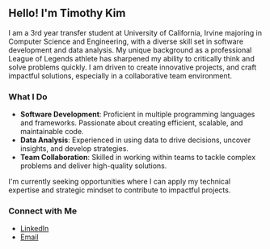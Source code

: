 
## Hello! I'm Timothy Kim

I am a 3rd year transfer student at University of California, Irvine majoring in Computer Science and Engineering, with a diverse skill set in software development and data analysis. My unique background as a professional League of Legends athlete has sharpened my ability to critically think and solve problems quickly. I am driven to create innovative projects, and craft impactful solutions, especially in a collaborative team environment.

### What I Do
- **Software Development**: Proficient in multiple programming languages and frameworks. Passionate about creating efficient, scalable, and maintainable code.
- **Data Analysis**: Experienced in using data to drive decisions, uncover insights, and develop strategies.
- **Team Collaboration**: Skilled in working within teams to tackle complex problems and deliver high-quality solutions.

I'm currently seeking opportunities where I can apply my technical expertise and strategic mindset to contribute to impactful projects.

### Connect with Me
- [LinkedIn](https://www.linkedin.com/in/timothy-kim122/) 
- [Email](mailto:timothykim0122@gmail.com)
<!--
**timkim0106/timkim0106** is a ✨ _special_ ✨ repository because its `README.md` (this file) appears on your GitHub profile.

Here are some ideas to get you started:

- 🔭 I’m currently working on ...
- 🌱 I’m currently learning ...
- 👯 I’m looking to collaborate on ...
- 🤔 I’m looking for help with ...
- 💬 Ask me about ...
- 📫 How to reach me: ...
- 😄 Pronouns: ...
- ⚡ Fun fact: ...
-->
